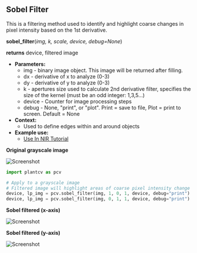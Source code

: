## Sobel Filter

This is a filtering method used to identify and highlight coarse changes in pixel intensity based on the 1st derivative.

**sobel_filter**(*img, k, scale, device, debug=None*)

**returns** device, filtered image

- **Parameters:**
    - img - binary image object. This image will be returned after filling.
    - dx - derivative of x to analyze (0-3)
    - dy - derivative of y to analyze (0-3)
    - k - apertures size used to calculate 2nd derivative filter, specifies the size of the kernel (must be an odd integer: 1,3,5...)
    - device - Counter for image processing steps
    - debug - None, "print", or "plot". Print = save to file, Plot = print to screen. Default = None 
- **Context:**
    - Used to define edges within and around objects
- **Example use:**
    - [Use In NIR Tutorial](nir_tutorial.md)

**Original grayscale image**

![Screenshot](img/documentation_images/sobel_filter/original_image.jpg)

```python
import plantcv as pcv

# Apply to a grayscale image
# Filtered image will highlight areas of coarse pixel intensity change based on 1st derivative
device, lp_img = pcv.sobel_filter(img, 1, 0, 1, device, debug="print")
device, lp_img = pcv.sobel_filter(img, 0, 1, 1, device, debug="print")
```

**Sobel filtered (x-axis)**

![Screenshot](img/documentation_images/sobel_filter/sobel-x.jpg)

**Sobel filtered (y-axis)**

![Screenshot](img/documentation_images/sobel_filter/sobel-y.jpg)
